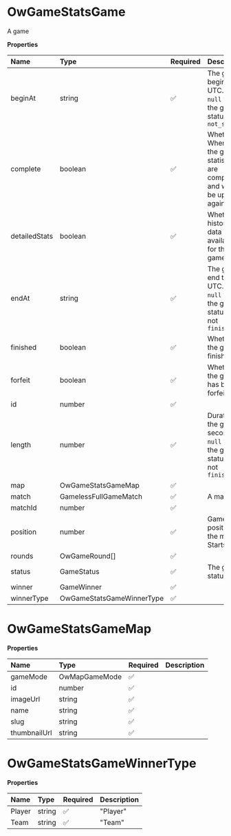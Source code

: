 # OwGameStatsGame

A game

**Properties**

| Name          | Type                      | Required | Description                                                                         |
| :------------ | :------------------------ | :------- | :---------------------------------------------------------------------------------- |
| beginAt       | string                    | ✅       | The game begin time, UTC. <br/>`null` when the game status is `not_started`         |
| complete      | boolean                   | ✅       | Whether When `true`, the game statistics are complete and will not be updated again |
| detailedStats | boolean                   | ✅       | Whether historical data is available for the game                                   |
| endAt         | string                    | ✅       | The game end time, UTC. <br/>`null` when the game status is not `finished`          |
| finished      | boolean                   | ✅       | Whether the game is finished                                                        |
| forfeit       | boolean                   | ✅       | Whether the game has been forfeited                                                 |
| id            | number                    | ✅       |                                                                                     |
| length        | number                    | ✅       | Duration of the game in seconds. <br/>`null` when the game status is not `finished` |
| map           | OwGameStatsGameMap        | ✅       |                                                                                     |
| match         | GamelessFullGameMatch     | ✅       | A match                                                                             |
| matchId       | number                    | ✅       |                                                                                     |
| position      | number                    | ✅       | Game position in the match. Starts at 1                                             |
| rounds        | OwGameRound[]             | ✅       |                                                                                     |
| status        | GameStatus                | ✅       | The game status                                                                     |
| winner        | GameWinner                | ✅       |                                                                                     |
| winnerType    | OwGameStatsGameWinnerType | ✅       |                                                                                     |

# OwGameStatsGameMap

**Properties**

| Name         | Type          | Required | Description |
| :----------- | :------------ | :------- | :---------- |
| gameMode     | OwMapGameMode | ✅       |             |
| id           | number        | ✅       |             |
| imageUrl     | string        | ✅       |             |
| name         | string        | ✅       |             |
| slug         | string        | ✅       |             |
| thumbnailUrl | string        | ✅       |             |

# OwGameStatsGameWinnerType

**Properties**

| Name   | Type   | Required | Description |
| :----- | :----- | :------- | :---------- |
| Player | string | ✅       | "Player"    |
| Team   | string | ✅       | "Team"      |
